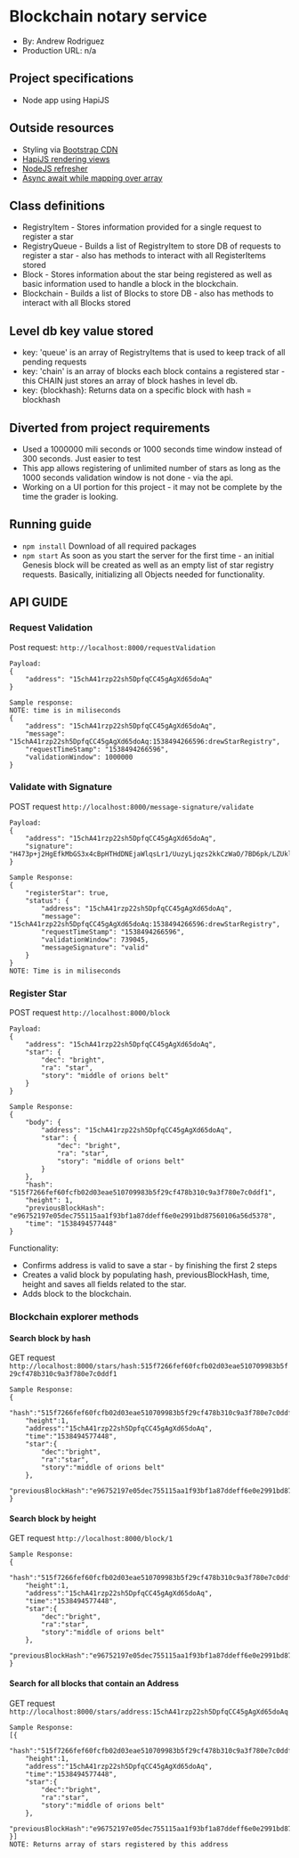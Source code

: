 # Blockchain notary service
+ By: Andrew Rodriguez
+ Production URL: n/a

## Project specifications
+ Node app using HapiJS

## Outside resources
+ Styling via [Bootstrap CDN](https://www.bootstrapcdn.com)
+ [HapiJS rendering views](https://futurestud.io/tutorials/hapi-how-to-render-views)
+ [NodeJS refresher](https://github.com/remy/nodemon)
+ [Async await while mapping over array](https://stackoverflow.com/questions/40140149/use-async-await-with-array-map)

## Class definitions
+ RegistryItem -  Stores information provided for a single request to register a star
+ RegistryQueue - Builds a list of RegistryItem to store DB of requests to register a star - also has methods to interact with all RegisterItems stored
+ Block - Stores information about the star being registered as well as basic information used to handle a block in the blockchain.
+ Blockchain - Builds a list of Blocks to store DB - also has methods to interact with all Blocks stored

## Level db key value stored
+ key: 'queue' is an array of RegistryItems that is used to keep track of all pending requests
+ key: 'chain' is an array of blocks each block contains a registered star - this CHAIN just stores an array of block hashes in level db.
+ key: {blockhash}: Returns data on a specific block with hash = blockhash

## Diverted from project requirements
+ Used a 1000000 mili seconds or 1000 seconds time window instead of 300 seconds. Just easier to test
+ This app allows registering of unlimited number of stars as long as the 1000 seconds validation window is not done - via the api.
+ Working on a UI portion for this project - it may not be complete by the time the grader is looking.


## Running guide
+ `npm install`
Download of all required packages
+ `npm start`
As soon as you start the server for the first time - an initial Genesis block will be created as well as an empty list of star registry requests. Basically, initializing all Objects needed for functionality.

## API GUIDE
### Request Validation
Post request: `http://localhost:8000/requestValidation`
```
Payload: 
{
    "address": "15chA41rzp22sh5DpfqCC45gAgXd65doAq" 
}
```
```
Sample response:
NOTE: time is in miliseconds
{
    "address": "15chA41rzp22sh5DpfqCC45gAgXd65doAq",
    "message": "15chA41rzp22sh5DpfqCC45gAgXd65doAq:1538494266596:drewStarRegistry",
    "requestTimeStamp": "1538494266596",
    "validationWindow": 1000000
}
```

### Validate with Signature
POST request `http://localhost:8000/message-signature/validate`
```
Payload: 
{
    "address": "15chA41rzp22sh5DpfqCC45gAgXd65doAq",
    "signature": "H473p+j2HgEfkMbGS3x4cBpHTHdDNEjaWlqsLr1/UuzyLjqzs2kkCzWaO/7BD6pk/LZUklw1zZ00LnghESqIUrI="
}
```
```
Sample Response:
{
    "registerStar": true,
    "status": {
        "address": "15chA41rzp22sh5DpfqCC45gAgXd65doAq",
        "message": "15chA41rzp22sh5DpfqCC45gAgXd65doAq:1538494266596:drewStarRegistry",
        "requestTimeStamp": "1538494266596",
        "validationWindow": 739045,
        "messageSignature": "valid"
    }
}
NOTE: Time is in miliseconds
```

### Register Star
POST request `http://localhost:8000/block` 
```
Payload:
{
	"address": "15chA41rzp22sh5DpfqCC45gAgXd65doAq",
	"star": {
		"dec": "bright",
		"ra": "star",
		"story": "middle of orions belt"
	}
}
```
```
Sample Response:
{
    "body": {
        "address": "15chA41rzp22sh5DpfqCC45gAgXd65doAq",
        "star": {
            "dec": "bright",
            "ra": "star",
            "story": "middle of orions belt"
        }
    },
    "hash": "515f7266fef60fcfb02d03eae510709983b5f29cf478b310c9a3f780e7c0ddf1",
    "height": 1,
    "previousBlockHash": "e96752197e05dec755115aa1f93bf1a87ddeff6e0e2991bd87560106a56d5378",
    "time": "1538494577448"
}
```
Functionality:
+ Confirms address is valid to save a star - by finishing the first 2 steps
+ Creates a valid block by populating hash, previousBlockHash, time, height and saves all fields related to the star.
+ Adds block to the blockchain.

### Blockchain explorer methods
#### Search block by hash
GET request `http://localhost:8000/stars/hash:515f7266fef60fcfb02d03eae510709983b5f29cf478b310c9a3f780e7c0ddf1`
```
Sample Response:
{
    "hash":"515f7266fef60fcfb02d03eae510709983b5f29cf478b310c9a3f780e7c0ddf1",
    "height":1,
    "address":"15chA41rzp22sh5DpfqCC45gAgXd65doAq",
    "time":"1538494577448",
    "star":{
        "dec":"bright",
        "ra":"star",
        "story":"middle of orions belt"
    },
    "previousBlockHash":"e96752197e05dec755115aa1f93bf1a87ddeff6e0e2991bd87560106a56d5378"
}
```
#### Search block by height
GET request `http://localhost:8000/block/1`
```
Sample Response:
{
    "hash":"515f7266fef60fcfb02d03eae510709983b5f29cf478b310c9a3f780e7c0ddf1",
    "height":1,
    "address":"15chA41rzp22sh5DpfqCC45gAgXd65doAq",
    "time":"1538494577448",
    "star":{
        "dec":"bright",
        "ra":"star",
        "story":"middle of orions belt"
    },
    "previousBlockHash":"e96752197e05dec755115aa1f93bf1a87ddeff6e0e2991bd87560106a56d5378"
}
```
#### Search for all blocks that contain an Address
GET request `http://localhost:8000/stars/address:15chA41rzp22sh5DpfqCC45gAgXd65doAq`
```
Sample Response:
[{
    "hash":"515f7266fef60fcfb02d03eae510709983b5f29cf478b310c9a3f780e7c0ddf1",
    "height":1,
    "address":"15chA41rzp22sh5DpfqCC45gAgXd65doAq",
    "time":"1538494577448",
    "star":{
        "dec":"bright",
        "ra":"star",
        "story":"middle of orions belt"
    },
    "previousBlockHash":"e96752197e05dec755115aa1f93bf1a87ddeff6e0e2991bd87560106a56d5378"
}]
NOTE: Returns array of stars registered by this address
```
